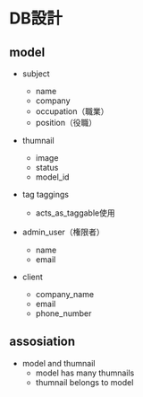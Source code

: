# DB設計

## model

- subject
  - name
  - company
  - occupation（職業）
  - position（役職）

- thumnail
  - image
  - status
  - model_id

- tag taggings
  - acts_as_taggable使用

- admin_user（権限者）
  - name
  - email

- client
  - company_name
  - email
  - phone_number

## assosiation

- model and thumnail
  - model has many thumnails
  - thumnail belongs to model